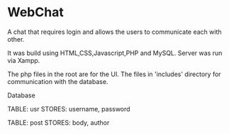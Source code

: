 # WebChat
A chat that requires login and allows the users to communicate each with other.

It was build using HTML,CSS,Javascript,PHP and MySQL. Server was run via Xampp.

The php files in the root are for the UI. The files in 'includes' directory for communication with the database.


Database

TABLE: usr
STORES: username, password

TABLE: post
STORES: body, author
